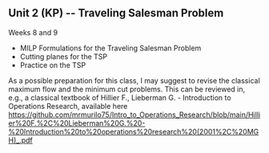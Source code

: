 ## Unit 2 (KP) -- Traveling Salesman Problem

Weeks 8 and 9

- MILP Formulations for the Traveling Salesman Problem
- Cutting planes for the TSP
- Practice on the TSP

As a possible preparation for this class, I may suggest to revise the classical maximum flow and the minimum cut problems. 
This can be reviewed in, e.g., a classical textbook of Hillier F., Lieberman G. - Introduction to Operations Research, available here
https://github.com/mrmurilo75/Intro_to_Operations_Research/blob/main/Hillier%20F.%2C%20Lieberman%20G.%20-%20Introduction%20to%20operations%20research%20(2001%2C%20MGH)_.pdf

